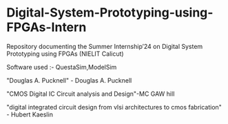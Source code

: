 # Digital-System-Prototyping-using-FPGAs-Intern
Repository documenting the Summer Internship’24 on Digital System Prototyping using FPGAs (NIELIT Calicut)

Software used :- QuestaSim,ModelSim

"Douglas A. Pucknell" - Douglas A. Pucknell

"CMOS Digital IC Circuit analysis and Design"-MC GAW hill

"digital integrated circuit design from vlsi architectures to cmos fabrication" - Hubert Kaeslin



